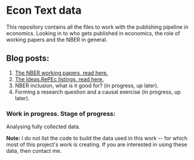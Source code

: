# Econ Text data
This repository contains all the files to work with the publishing pipeline in economics.
Looking in to who gets published in economics, the role of working papers and the NBER in general.


## Blog posts:
1. [The NBER working papers, read here.](
https://github.com/shoganhennessy/Econ_text_data/blob/master/Blog_post_exploration/1_NBER_working_papers.md)
2. [The Ideas.RePEc listings, read here.](
https://github.com/shoganhennessy/Econ_text_data/blob/master/Blog_post_exploration/2_RePEc_listings.md)
3. NBER inclusion, what is it good for? (in progress, up later).
4. Forming a research question and a causal exercise (in progress, up later).

### Work in progress.  Stage of progress:
Analysing fully collected data.

**Note:** I do not list the code to build the data used in this work -- for which most of this project's work is creating.
If you are interested in using these data, then contact me.
